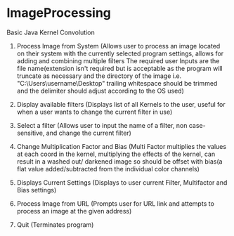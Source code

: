 # ImageProcessing
Basic Java Kernel Convolution

1. Process Image from System 
(Allows user to process an image located on their system with the currently selected program settings, 
allows for adding and combining multiple filters
The required user Inputs are the file name(extension isn't required but is acceptable as the program will truncate as necessary
and the directory of the image i.e. "C:\Users\username\Desktop" trailing whitespace should be trimmed and the delimiter should adjust according to the OS used)

2. Display available filters 
(Displays list of all Kernels to the user, useful for when a user wants to change the current filter in use)

3. Select a filter 
(Allows user to input the name of a filter, non case-sensitive, and change the current filter)

4. Change Multiplication Factor and Bias 
(Multi Factor multiplies the values at each coord in the kernel, multiplying the effects of the kernel, can result in a washed out/ darkened image so should be offset with bias(a flat value added/subtracted from the individual color channels)

5. Displays Current Settings
(Displays to user current Filter, Multifactor and Bias settings)

6. Process Image from URL 
(Prompts user for URL link and attempts to process an image at the given address)

7. Quit (Terminates program) 

